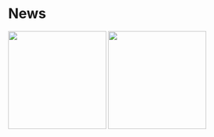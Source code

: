 # News
<p>
  <img src="https://github.com/xanewelius/GraduateWork/assets/91137341/5b25a632-69aa-4826-b3d0-916c3b173ffd](https://github.com/xanewelius/News/assets/91137341/974d6f21-af65-4e87-9a54-017e85059940)" width="200">
  <img src="https://github.com/xanewelius/News/assets/91137341/6b75cb0d-ae9d-4a87-b0c8-2dd94a8ad892)" width="200">
</p>

